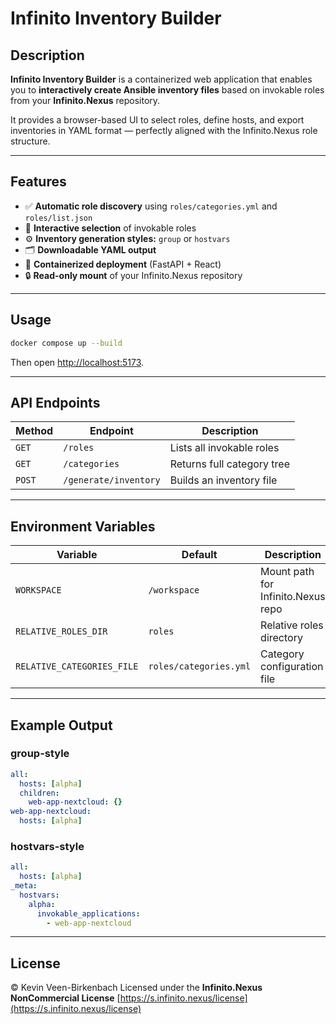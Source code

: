 # Infinito Inventory Builder

## Description

**Infinito Inventory Builder** is a containerized web application that enables you to **interactively create Ansible inventory files** based on invokable roles from your **Infinito.Nexus** repository.

It provides a browser-based UI to select roles, define hosts, and export inventories in YAML format — perfectly aligned with the Infinito.Nexus role structure.

---

## Features

- ✅ **Automatic role discovery** using `roles/categories.yml` and `roles/list.json`
- 🧩 **Interactive selection** of invokable roles
- ⚙️ **Inventory generation styles:** `group` or `hostvars`
- 🗂️ **Downloadable YAML output**
- 🐳 **Containerized deployment** (FastAPI + React)
- 🔒 **Read-only mount** of your Infinito.Nexus repository

---

## Usage

```bash
docker compose up --build
````

Then open [http://localhost:5173](http://localhost:5173).

---

## API Endpoints

| Method | Endpoint              | Description                |
| ------ | --------------------- | -------------------------- |
| `GET`  | `/roles`              | Lists all invokable roles  |
| `GET`  | `/categories`         | Returns full category tree |
| `POST` | `/generate/inventory` | Builds an inventory file   |

---

## Environment Variables

| Variable                   | Default                | Description                        |
| -------------------------- | ---------------------- | ---------------------------------- |
| `WORKSPACE`                | `/workspace`           | Mount path for Infinito.Nexus repo |
| `RELATIVE_ROLES_DIR`       | `roles`                | Relative roles directory           |
| `RELATIVE_CATEGORIES_FILE` | `roles/categories.yml` | Category configuration file        |

---

## Example Output

### group-style

```yaml
all:
  hosts: [alpha]
  children:
    web-app-nextcloud: {}
web-app-nextcloud:
  hosts: [alpha]
```

### hostvars-style

```yaml
all:
  hosts: [alpha]
_meta:
  hostvars:
    alpha:
      invokable_applications:
        - web-app-nextcloud
```

---

## License

© Kevin Veen-Birkenbach
Licensed under the **Infinito.Nexus NonCommercial License**
[https://s.infinito.nexus/license](https://s.infinito.nexus/license)